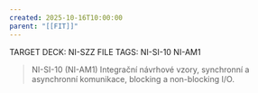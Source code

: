 ```yaml
---
created: 2025-10-16T10:00:00
parent: "[[FIT]]"
---
```


TARGET DECK: NI-SZZ
FILE TAGS: NI-SI-10 NI-AM1

> NI-SI-10 (NI-AM1)
> Integrační návrhové vzory, synchronní a asynchronní komunikace, blocking a non-blocking I/O.

